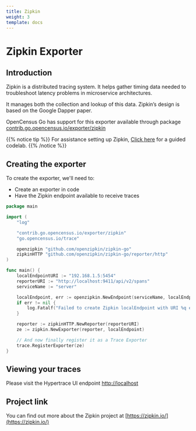 ```yaml
---
title: Zipkin
weight: 3
template: docs
---
```


# Zipkin Exporter

## Introduction
Zipkin is a distributed tracing system. It helps gather timing data needed to troubleshoot latency problems in microservice architectures.

It manages both the collection and lookup of this data. Zipkin’s design is based on the Google Dapper paper.

OpenCensus Go has support for this exporter available through package [contrib.go.opencensus.io/exporter/zipkin](https://godoc.org/contrib.go.opencensus.io/exporter/zipkin)

{{% notice tip %}}
For assistance setting up Zipkin, [Click here](/codelabs/zipkin) for a guided codelab.
{{% /notice %}}

## Creating the exporter
To create the exporter, we'll need to:

* Create an exporter in code
* Have the Zipkin endpoint available to receive traces

```go
package main

import (
	"log"

	"contrib.go.opencensus.io/exporter/zipkin"
	"go.opencensus.io/trace"

	openzipkin "github.com/openzipkin/zipkin-go"
	zipkinHTTP "github.com/openzipkin/zipkin-go/reporter/http"
)

func main() {
	localEndpointURI := "192.168.1.5:5454"
	reporterURI := "http://localhost:9411/api/v2/spans"
	serviceName := "server"

	localEndpoint, err := openzipkin.NewEndpoint(serviceName, localEndpointURI)
	if err != nil {
		log.Fatalf("Failed to create Zipkin localEndpoint with URI %q error: %v", localEndpointURI, err)
	}

	reporter := zipkinHTTP.NewReporter(reporterURI)
	ze := zipkin.NewExporter(reporter, localEndpoint)

	// And now finally register it as a Trace Exporter
	trace.RegisterExporter(ze)
}
```

## Viewing your traces
Please visit the Hypertrace UI endpoint [http://localhost](http://localhost)

## Project link
You can find out more about the Zipkin project at [https://zipkin.io/](https://zipkin.io/)
